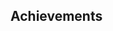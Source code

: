 ## Achievements
<div data-iframe-width="150" data-iframe-height="270" data-share-badge-id="39270d2f-ef29-4cbb-a1d8-5df73887d651" data-share-badge-host="https://www.credly.com"></div><script type="text/javascript" async src="//cdn.credly.com/assets/utilities/embed.js"></script>
